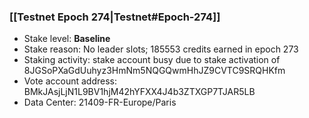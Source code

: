 ### [[Testnet Epoch 274|Testnet#Epoch-274]]
* Stake level: **Baseline**
* Stake reason: No leader slots; 185553 credits earned in epoch 273
* Staking activity: stake account busy due to stake activation of 8JGSoPXaGdUuhyz3HmNm5NQGQwmHhJZ9CVTC9SRQHKfm
* Vote account address: BMkJAsjLjN1L9BV1hjM42hYFXX4J4b3ZTXGP7TJAR5LB
* Data Center: 21409-FR-Europe/Paris
